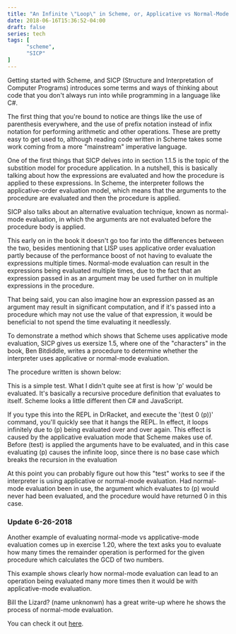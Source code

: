```yaml
---
title: "An Infinite \"Loop\" in Scheme, or, Applicative vs Normal-Mode Evaluation"
date: 2018-06-16T15:36:52-04:00
draft: false
series: tech
tags: [
      "scheme",
      "SICP"
]
---
```


Getting started with Scheme, and SICP (Structure and Interpretation of
Computer Programs) introduces some terms and ways of thinking about
code that you don't always run into while programming in a language
like C#.

The first thing that you're bound to notice are things like the use of
parenthesis everywhere, and the use of prefix notation instead of
infix notation for performing arithmetic and other operations.  These
are pretty easy to get used to, although reading code written in
Scheme takes some work coming from a more "mainstream"
imperative language.

One of the first things that SICP delves into in section 1.1.5 is the
topic of the substition model for procedure application.  In a
nutshell, this is basically talking about how the expressions are
evaluated and how the procedure is applied to these expressions.  In
Scheme, the interpreter follows the applicative-order evaluation
model, which means that the arguments to the procedure are evaluated
and then the procedure is applied.

SICP also talks about an alternative evaluation technique, known as
normal-mode evaluation, in which the arguments are not evaluated
before the procedure body is applied.

This early on in the book it doesn't go too far into the differences
between the two, besides mentioning that LISP uses applicative order
evaluation partly because of the performance boost of not having to
evaluate the expressions multiple times.  Normal-mode evaluation can
result in the expressions being evaluated multiple times, due to the
fact that an expression passed in as an argument may be used further
on in multiple expressions in the procedure.

That being said, you can also imagine how an expression passed as an
argument may result in significant computation, and if it's passed
into a procedure which may not use the value of that expression, it
would be beneficial to not spend the time evaluating it needlessly.

To demonstrate a method which shows that Scheme uses applicative mode
evaluation, SICP gives us exersize 1.5, where one of the "characters"
in the book, Ben Bitdiddle, writes a procedure to determine whether
the interpreter uses applicative or normal-mode evaluation.

The procedure written is shown below:

<script src="https://gist.github.com/tylerlrhodes/df2ae3a8dcf4265130114692dc1acab3.js"></script>

This is a simple test.  What I didn't quite see at first is how 'p'
would be evaluated. It's basically a recursive procedure
definition that evaluates to itself.  Scheme looks a little different
then C# and JavaScript.

If you type this into the REPL in DrRacket, and execute the '(test 0
(p))' command, you'll quickly see that it hangs the REPL.  In effect,
it loops infinitely due to (p) being evaluated over and over again.
This effect is caused by the applicative evaluation mode that Scheme
makes use of.  Before (test) is applied the arguments have to be
evaluated, and in this case evaluating (p) causes the infinite loop,
since there is no base case which breaks the recursion in the
evaluation 

At this point you can probably figure out how this "test" works to see
if the interpreter is using applicative or normal-mode evaluation.
Had normal-mode evaluation been in use, the argument which evaluates
to (p) would never had been evaluated, and the procedure would have
returned 0 in this case.

### Update 6-26-2018

Another example of evaluating normal-mode vs applicative-mode
evaluation comes up in exercise 1.20, where the text asks you to
evaluate how many times the remainder operation is performed for the
given procedure which calculates the GCD of two numbers.

This example shows clearly how normal-mode evaluation can lead to an
operation being evaluated many more times then it would be with
applicative-mode evaluation.

Bill the Lizard? (name unknonwn) has a great write-up where he shows
the process of normal-mode evaluation.

You can check it out [here](http://www.billthelizard.com/2010/01/sicp-exercise-120-gcd.html).
